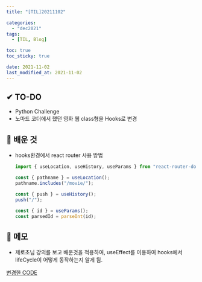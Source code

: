 ```yaml
---
title: "[TIL]20211102"

categories:
  - "dec2021"
tags:
  - [TIL, Blog]

toc: true
toc_sticky: true

date: 2021-11-02
last_modified_at: 2021-11-02
---
```


## ✔ TO-DO

- Python Challenge
- 노마드 코더에서 했던 영화 웹 class형을 Hooks로 변경

## 💾 배운 것

- hooks환경에서 react router 사용 방법

  ```javascript
  import { useLocation, useHistory, useParams } from "react-router-dom";

  const { pathname } = useLocation();
  pathname.includes("/movie/");

  const { push } = useHistory();
  push("/");

  const { id } = useParams();
  const parsedId = parseInt(id);
  ```

## 📝 메모

- 제로초님 강의를 보고 배운것을 적용하여, useEffect를 이용하여 hooks에서 lifeCycle이 어떻게 동작하는지 알게 됨.

[변경한 CODE](https://github.com/lhk3337/hoflixHooks)
